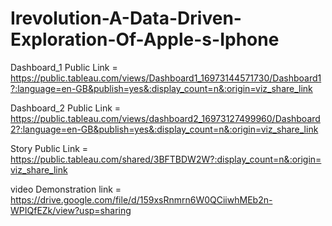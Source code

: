 # Irevolution-A-Data-Driven-Exploration-Of-Apple-s-Iphone

Dashboard_1 Public Link = https://public.tableau.com/views/Dashboard1_16973144571730/Dashboard1?:language=en-GB&publish=yes&:display_count=n&:origin=viz_share_link

Dashboard_2 Public Link = https://public.tableau.com/views/dashboard2_16973127499960/Dashboard2?:language=en-GB&publish=yes&:display_count=n&:origin=viz_share_link

Story Public Link = https://public.tableau.com/shared/3BFTBDW2W?:display_count=n&:origin=viz_share_link

video Demonstration link = https://drive.google.com/file/d/159xsRnmrn6W0QCiiwhMEb2n-WPIQfEZk/view?usp=sharing
